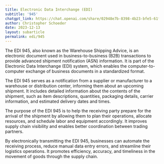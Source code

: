 ```yaml
---
title: Electronic Data Interchange (EDI)
subtitle: '945'
chatgpt_link: https://chat.openai.com/share/02948e7b-8398-4b23-bfe5-61f4763e5b74
author: Christopher Schoeder
date: 2023-12-13
layout: subarticle
permalink: edi/945
---
```


The EDI 945, also known as the Warehouse Shipping Advice, is an electronic document used in business-to-business (B2B) transactions to provide advanced shipment notification (ASN) information. It is part of the Electronic Data Interchange (EDI) system, which enables the computer-to-computer exchange of business documents in a standardized format.

The EDI 945 serves as a notification from a supplier or manufacturer to a warehouse or distribution center, informing them about an upcoming shipment. It includes detailed information about the contents of the shipment, such as item descriptions, quantities, packaging details, carrier information, and estimated delivery dates and times.

The purpose of the EDI 945 is to help the receiving party prepare for the arrival of the shipment by allowing them to plan their operations, allocate resources, and schedule labor and equipment accordingly. It improves supply chain visibility and enables better coordination between trading partners.

By electronically transmitting the EDI 945, businesses can automate the receiving process, reduce manual data entry errors, and streamline their logistics operations. It promotes efficiency, accuracy, and timeliness in the movement of goods through the supply chain.
